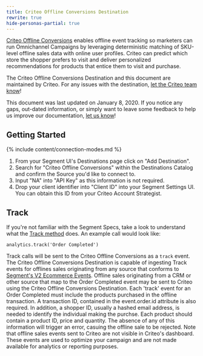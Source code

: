 ```yaml
---
title: Criteo Offline Conversions Destination
rewrite: true
hide-personas-partial: true
---
```


[Criteo Offline Conversions](https://www.criteo.com/?utm_source=segmentio&utm_medium=docs&utm_campaign=partners) enables offline event tracking so marketers can run Omnichannel Campaigns by leveraging deterministic matching of SKU-level offline sales data with online user profiles.  Criteo can predict which store the shopper prefers to visit and deliver personalized recommendations for products that entice them to visit and purchase.

The Criteo Offline Conversions Destination and this document are maintained by Criteo. For any issues with the destination, [let the Criteo team know](mailto:support@criteo.com)!

This document was last updated on January 8, 2020. If you notice any gaps, out-dated information, or simply want to leave some feedback to help us improve our documentation, [let  us know](mailto:support@criteo.com)!


## Getting Started

{% include content/connection-modes.md %}

1. From your Segment UI's Destinations page click on "Add Destination".
2. Search for "Criteo Offline Conversions" within the Destinations Catalog and confirm the Source you'd like to connect to.
3. Input "NA" into "API Key" as this information is not required.
4. Drop your client identifier into "Client ID" into your Segment Settings UI.  You can obtain this ID from your Criteo Account Strategist.

## Track

If you're not familiar with the Segment Specs, take a look to understand what the [Track method](https://segment.com/docs/connections/spec/track/) does. An example call would look like:

```
analytics.track('Order Completed')
```

Track calls will be sent to the Criteo Offline Conversions as a `track` event. The Criteo Offline Conversions Destination is capable of ingesting Track events for offlines sales originating from any source that conforms to [Segment's V2 Ecommerce Events](https://segment.com/docs/connections/spec/ecommerce/v2/). Offline sales originating from a CRM or other source that map to the Order Completed event may be sent to Criteo using the Criteo Offline Conversions Destination. Each 'track' event for an Order Completed must include the products purchased in the offline transaction. A transaction ID, contained in the event.order.id attribute is also required. In addition, a shopper ID, usually a hashed email address, is needed to identify the individual making the purchse. Each product should contain a product ID, price and quantity. The absence of any of this information will trigger an error, casuing the offline sale to be rejected. Note that offline sales events sent to Criteo are not visible in Criteo's dashboard. These events are used to optimize your campaign and are not made available for analytics or reporting purposes.
